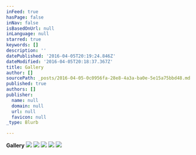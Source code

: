 ```yaml
---
inFeed: true
hasPage: false
inNav: false
isBasedOnUrl: null
inLanguage: null
starred: true
keywords: []
description: ''
datePublished: '2016-04-05T20:19:24.846Z'
dateModified: '2016-04-05T20:18:37.367Z'
title: Gallery
author: []
sourcePath: _posts/2016-04-05-0c0956fa-28e8-4a3a-ba0e-5e15a75bbd48.md
published: true
authors: []
publisher:
  name: null
  domain: null
  url: null
  favicon: null
_type: Blurb

---
```

**Gallery**
![](https://the-grid-user-content.s3-us-west-2.amazonaws.com/2cb81946-c895-4506-ae0c-ef0453c1e97e.jpg)
![](https://the-grid-user-content.s3-us-west-2.amazonaws.com/3fc42fef-3eb2-4001-b259-a2a9447df1a9.jpg)
![](https://the-grid-user-content.s3-us-west-2.amazonaws.com/8ebd5fdd-4bee-48dd-890d-f3af067638e1.jpg)
![](https://the-grid-user-content.s3-us-west-2.amazonaws.com/94870bed-81a4-4d4a-8bde-b9efc6abac34.jpg)
![](https://the-grid-user-content.s3-us-west-2.amazonaws.com/07ddc90e-a2f0-4b46-9a86-aa382b61b276.jpg)